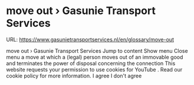 # move out › Gasunie Transport Services

URL: https://www.gasunietransportservices.nl/en/glossary/move-out

move out › Gasunie Transport Services
Jump to content
Show menu
Close menu
a move at which a (legal) person moves out of an immovable good and terminates the power of disposal concerning the
connection
This website requests your permission to use cookies for
YouTube
. Read our
cookie policy
for more information.
I agree
I don't agree